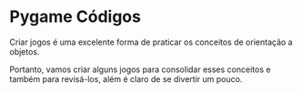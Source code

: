# Pygame Códigos
Criar jogos é uma excelente forma de praticar os conceitos de orientação a objetos.

Portanto, vamos criar alguns jogos para consolidar esses conceitos e também para revisá-los, além é claro de se divertir um pouco.